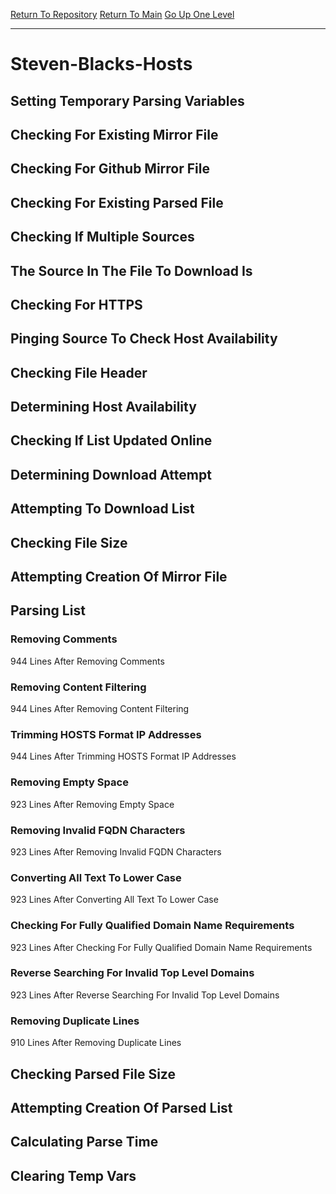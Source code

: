 [Return To Repository](https://github.com/deathbybandaid/piholeparser/)
[Return To Main](https://github.com/deathbybandaid/piholeparser/blob/master/RecentRunLogs/Mainlog.md)
[Go Up One Level](https://github.com/deathbybandaid/piholeparser/blob/master/RecentRunLogs/TopLevelScripts/30-Processing-External-Blacklists.md)
____________________________________
# Steven-Blacks-Hosts
## Setting Temporary Parsing Variables
## Checking For Existing Mirror File
## Checking For Github Mirror File
## Checking For Existing Parsed File
## Checking If Multiple Sources
## The Source In The File To Download Is
## Checking For HTTPS
## Pinging Source To Check Host Availability
## Checking File Header
## Determining Host Availability
## Checking If List Updated Online
## Determining Download Attempt
## Attempting To Download List
## Checking File Size
## Attempting Creation Of Mirror File
## Parsing List
### Removing Comments
944 Lines After Removing Comments
### Removing Content Filtering
944 Lines After Removing Content Filtering
### Trimming HOSTS Format IP Addresses
944 Lines After Trimming HOSTS Format IP Addresses
### Removing Empty Space
923 Lines After Removing Empty Space
### Removing Invalid FQDN Characters
923 Lines After Removing Invalid FQDN Characters
### Converting All Text To Lower Case
923 Lines After Converting All Text To Lower Case
### Checking For Fully Qualified Domain Name Requirements
923 Lines After Checking For Fully Qualified Domain Name Requirements
### Reverse Searching For Invalid Top Level Domains
923 Lines After Reverse Searching For Invalid Top Level Domains
### Removing Duplicate Lines
910 Lines After Removing Duplicate Lines
## Checking Parsed File Size
## Attempting Creation Of Parsed List
## Calculating Parse Time
## Clearing Temp Vars
